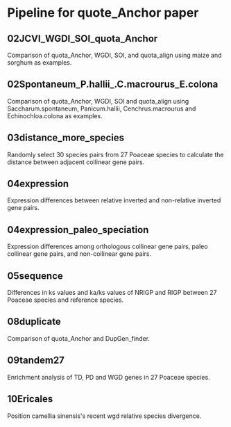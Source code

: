 # Pipeline for quote_Anchor paper

## 02JCVI_WGDI_SOI_quota_Anchor

Comparison of quota_Anchor, WGDI, SOI, and quota_align using maize and sorghum as examples.

## 02Spontaneum_P.hallii_.C.macrourus_E.colona

Comparison of quota_Anchor, WGDI, SOI and quota_align using Saccharum.spontaneum, Panicum.hallii, Cenchrus.macrourus and Echinochloa.colona as examples.

## 03distance_more_species

Randomly select 30 species pairs from 27 Poaceae species to calculate the distance between adjacent collinear gene pairs.

## 04expression

Expression differences between relative inverted and non-relative inverted gene pairs.

## 04expression_paleo_speciation

Expression differences among orthologous collinear gene pairs, paleo collinear gene pairs, and non-collinear gene pairs.

## 05sequence

Differences in ks values ​​and ka/ks values ​​of NRIGP and RIGP between 27 Poaceae species and reference species.

## 08duplicate

Comparison of quota_Anchor and DupGen_finder.

## 09tandem27

Enrichment analysis of TD, PD and WGD genes in 27 Poaceae species.

## 10Ericales

Position camellia sinensis's recent wgd relative species divergence.
